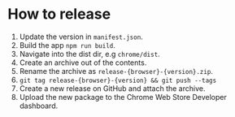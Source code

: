 # How to release

1. Update the version in `manifest.json`.
2. Build the app `npm run build`.
3. Navigate into the dist dir, e.g `chrome/dist`.
4. Create an archive out of the contents.
5. Rename the archive as `release-{browser}-{version}.zip`.
6. `git tag release-{browser}-{version} && git push --tags`
7. Create a new release on GitHub and attach the archive.
8. Upload the new package to the Chrome Web Store Developer dashboard.